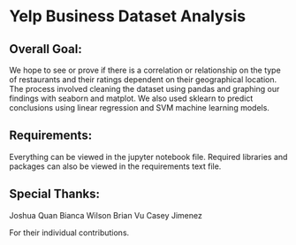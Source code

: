 # Yelp Business Dataset Analysis 

## Overall Goal:
We hope to see or prove if there is a correlation or relationship on the type of restaurants and their ratings dependent on their geographical location. The process involved cleaning the dataset using pandas and graphing our findings with seaborn and matplot. We also used sklearn to predict conclusions using linear regression and SVM machine learning models.

## Requirements:
Everything can be viewed in the jupyter notebook file. Required libraries and packages can also be viewed in the requirements text file.

## Special Thanks:
Joshua Quan
Bianca Wilson
Brian Vu
Casey Jimenez

For their individual contributions.
